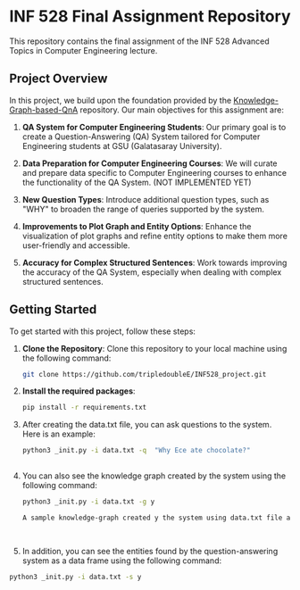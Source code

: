 # INF 528 Final Assignment Repository

This repository contains the final assignment of the INF 528 Advanced Topics in Computer Engineering lecture.

## Project Overview

In this project, we build upon the foundation provided by the [Knowledge-Graph-based-QnA](https://github.com/vibhavnirmal/Knowledge-Graph-based-QnA) repository. Our main objectives for this assignment are:

1. **QA System for Computer Engineering Students**: Our primary goal is to create a Question-Answering (QA) System tailored for Computer Engineering students at GSU (Galatasaray University). 

2. **Data Preparation for Computer Engineering Courses**: We will curate and prepare data specific to Computer Engineering courses to enhance the functionality of the QA System. (NOT IMPLEMENTED YET)

3. **New Question Types**: Introduce additional question types, such as "WHY" to broaden the range of queries supported by the system.

4. **Improvements to Plot Graph and Entity Options**: Enhance the visualization of plot graphs and refine entity options to make them more user-friendly and accessible.

5. **Accuracy for Complex Structured Sentences**: Work towards improving the accuracy of the QA System, especially when dealing with complex structured sentences.

## Getting Started

To get started with this project, follow these steps:

1. **Clone the Repository**: Clone this repository to your local machine using the following command:

   ```bash
   git clone https://github.com/tripledoubleE/INF528_project.git

2. **Install the required packages**:
   
   ```bash
   pip install -r requirements.txt
4. After creating the data.txt file, you can ask questions to the system. Here is an example:
   
   ```bash
   python3 _init.py -i data.txt -q  "Why Ece ate chocolate?"
  
4. You can also see the knowledge graph created by the system using the following command:
   
   ```bash
   python3 _init.py -i data.txt -g y

   A sample knowledge-graph created y the system using data.txt file as follows:

  
5. In addition, you can see the entities found by the question-answering system as a data frame using the following command:
   
  ```bash
python3 _init.py -i data.txt -s y
